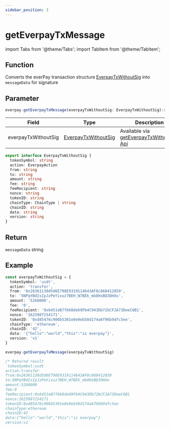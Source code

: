 ```yaml
---
sidebar_position: 3
---
```


# getEverpayTxMessage

import Tabs from '@theme/Tabs';
import TabItem from '@theme/TabItem';

## Function

Converts the everPay transaction structure [EverpayTxWithoutSig](../types#everpaytxwithousig)  into `messageData` for signature

## Parameter

```ts
everpay.getEverpayTxMessage(everpayTxWithoutSig: EverpayTxWithoutSig):string
```

<Tabs>
<TabItem value="field" label="Parameters" default>

|Field|Type|Description|
|---|---|---|
|everpayTxWithoutSig| [EverpayTxWithoutSig](../types.md#everpaytxwithoutsig) | Available via [getEverpayTxWithoutSig Api](./getEverpayTxWithoutSig.md)|

</TabItem>
<TabItem value="type" label="Type">

```ts
export interface EverpayTxWithoutSig {
  tokenSymbol: string
  action: EverpayAction
  from: string
  to: string
  amount: string
  fee: string
  feeRecipient: string
  nonce: string
  tokenID: string
  chainType: ChainType | string
  chainID: string
  data: string
  version: string
}
```

</TabItem>
</Tabs>

## Return

`messageData` string

## Example

```ts
const everpayTxWithoutSig = {
  tokenSymbol: 'usdt',
  action: 'transfer',
  from: '0x26361130d5d6E798E9319114643AF8c868412859',
  to: '5NPqYBdIsIpJzPeYixuz7BEH_W7BEk_mb8HxBD3OHXo',
  amount: '5260000',
  fee: '0',
  feeRecipient: '0x6451eB7f668de69Fb4C943Db72bCF2A73DeeC6B1',
  nonce: '1625987254171',
  tokenID: '0xd85476c906b5301e8e9eb58d174a6f96b9dfc5ee',
  chainType: 'ethereum',
  chainID: '42',
  data: '{"hello":"world","this":"is everpay"}',
  version: 'v1'
}

everpay.getEverpayTxMessage(everpayTxWithoutSig)

/* Returnd result
`tokenSymbol:usdt
action:transfer
from:0x26361130d5d6E798E9319114643AF8c868412859
to:5NPqYBdIsIpJzPeYixuz7BEH_W7BEk_mb8HxBD3OHXo
amount:5260000
fee:0
feeRecipient:0x6451eB7f668de69Fb4C943Db72bCF2A73DeeC6B1
nonce:1625987254171
tokenID:0xd85476c906b5301e8e9eb58d174a6f96b9dfc5ee
chainType:ethereum
chainID:42
data:{"hello":"world","this":"is everpay"}
version:v1`
```
